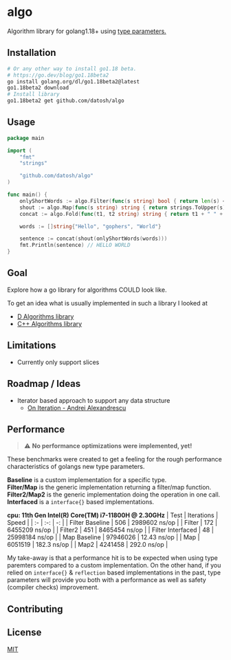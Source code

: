 # algo

Algorithm library for golang1.18+ using
[type parameters.](https://go.googlesource.com/proposal/+/refs/heads/master/design/43651-type-parameters.md)

## Installation

```bash
# Or any other way to install go1.18 beta.
# https://go.dev/blog/go1.18beta2
go install golang.org/dl/go1.18beta2@latest
go1.18beta2 download
# Install library
go1.18beta2 get github.com/datosh/algo
```

## Usage

```go
package main

import (
	"fmt"
	"strings"

	"github.com/datosh/algo"
)

func main() {
	onlyShortWords := algo.Filter(func(s string) bool { return len(s) <= 5 })
	shout := algo.Map(func(s string) string { return strings.ToUpper(s) })
	concat := algo.Fold(func(t1, t2 string) string { return t1 + " " + t2 })

	words := []string{"Hello", "gophers", "World"}

	sentence := concat(shout(onlyShortWords(words)))
	fmt.Println(sentence) // HELLO WORLD
}
```

## Goal

Explore how a go library for algorithms COULD look like.

To get an idea what is usually implemented in such a library I looked at
* [D Algorithms library](https://dlang.org/phobos/std_algorithm_iteration.html)
* [C++ Algorithms library](https://en.cppreference.com/w/cpp/algorithm)

## Limitations

* Currently only support slices

## Roadmap / Ideas

* Iterator based approach to support any data structure
    * [On Iteration - Andrei Alexandrescu](https://www.informit.com/articles/printerfriendly/1407357)

## Performance

> :warning: **No performance optimizations were implemented, yet!**

These benchmarks were created to get a feeling for the rough performance
characteristics of golangs new type parameters.

**Baseline** is a custom implementation for a specific type.  
**Filter/Map** is the generic implementation returning a filter/map function.  
**Filter2/Map2** is the generic implementation doing the operation in one call.  
**Interfaced** is a `interface{}` based implementations.  


**cpu: 11th Gen Intel(R) Core(TM) i7-11800H @ 2.30GHz**
| Test | Iterations | Speed |
| :- | :-: | -: |
| Filter Baseline | 506 | 2989602 ns/op |
| Filter | 172 | 6455209 ns/op |
| Filter2 | 451 | 8465454 ns/op |
| Filter Interfaced | 48 | 25998184 ns/op |
| Map Baseline | 97946026 | 12.43 ns/op |
| Map | 6051519 | 182.3 ns/op |
| Map2 | 4241458 | 292.0 ns/op |

My take-away is that a performance hit is to be expected when using type
paremters compared to a custom implementation. On the other hand, if you
relied on `interface{}` & `reflection` based implementations in the past,
type parameters will provide you both with a performance as well as
safety (compiler checks) improvement.

## Contributing

## License
[MIT](https://choosealicense.com/licenses/mit/)